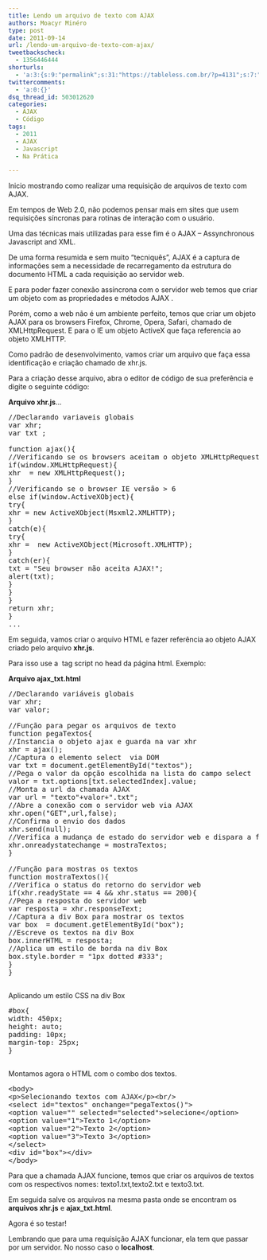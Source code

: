 ```yaml
---
title: Lendo um arquivo de texto com AJAX
authors: Moacyr Minéro
type: post
date: 2011-09-14
url: /lendo-um-arquivo-de-texto-com-ajax/
tweetbackscheck:
  - 1356446444
shorturls:
  - 'a:3:{s:9:"permalink";s:31:"https://tableless.com.br/?p=4131";s:7:"tinyurl";s:26:"https://tinyurl.com/3p8mgj6";s:4:"isgd";s:19:"https://is.gd/2cNhT3";}'
twittercomments:
  - 'a:0:{}'
dsq_thread_id: 503012620
categories:
  - AJAX
  - Código
tags:
  - 2011
  - AJAX
  - Javascript
  - Na Prática

---
```

Inicio mostrando como realizar uma requisição de arquivos de texto com AJAX.
  
Em tempos de Web 2.0, não podemos pensar mais em sites que usem requisições síncronas para rotinas de interação com o usuário.
  
Uma das técnicas mais utilizadas para esse fim é o AJAX &#8211; Assynchronous Javascript and XML.
  
De uma forma resumida e sem muito &#8220;tecniquês&#8221;, AJAX é a captura de informações sem a necessidade de recarregamento da estrutura do documento HTML a cada requisição ao servidor web.

E para poder fazer conexão assíncrona com o servidor web temos que criar um objeto com as propriedades e métodos AJAX .
  
Porém, como a web não é um ambiente perfeito, temos que criar um objeto AJAX para os browsers Firefox, Chrome, Opera, Safari, chamado de XMLHttpRequest. E para o IE um objeto ActiveX que faça referencia ao objeto XMLHTTP.

Como padrão de desenvolvimento, vamos criar um arquivo que faça essa identificação e criação chamado de xhr.js.
  
Para a criação desse arquivo, abra o editor de código de sua preferência e digite o seguinte código:

**Arquivo xhr.js**&#8230;

<pre class="lang-javascript">//Declarando variaveis globais
var xhr;
var txt ;

function ajax(){
//Verificando se os browsers aceitam o objeto XMLHttpRequest
if(window.XMLHttpRequest){
xhr  = new XMLHttpRequest();
}
//Verificando se o browser IE versão &gt; 6
else if(window.ActiveXObject){
try{
xhr = new ActiveXObject(Msxml2.XMLHTTP);
}
catch(e){
try{
xhr =  new ActiveXObject(Microsoft.XMLHTTP);
}
catch(er){
txt = "Seu browser não aceita AJAX!";
alert(txt);
}
}
}
return xhr;
}
...
</pre>

Em seguida, vamos criar o arquivo HTML e fazer referência ao objeto AJAX criado pelo arquivo **xhr.js**.
  
Para isso use a  tag script no head da página html. Exemplo: **<script type=&#8221;text/javascript&#8221; src=&#8221;caminho/xhr.js&#8221;></script>**

**Arquivo ajax_txt.html**

<pre class="lang-javascript">//Declarando variáveis globais
var xhr;
var valor;

//Função para pegar os arquivos de texto
function pegaTextos{
//Instancia o objeto ajax e guarda na var xhr
xhr = ajax();
//Captura o elemento select  via DOM
var txt = document.getElementById("textos");
//Pega o valor da opção escolhida na lista do campo select
valor = txt.options[txt.selectedIndex].value;
//Monta a url da chamada AJAX
var url = "texto"+valor+".txt";
//Abre a conexão com o servidor web via AJAX
xhr.open("GET",url,false);
//Confirma o envio dos dados
xhr.send(null);
//Verifica a mudança de estado do servidor web e dispara a função para mostrar os textos
xhr.onreadystatechange = mostraTextos;
}

//Função para mostras os textos
function mostraTextos(){
//Verifica o status do retorno do servidor web
if(xhr.readyState == 4 && xhr.status == 200){
//Pega a resposta do servidor web
var resposta = xhr.responseText;
//Captura a div Box para mostrar os textos
var box  = document.getElementById("box");
//Escreve os textos na div Box
box.innerHTML = resposta;
//Aplica um estilo de borda na div Box
box.style.border = "1px dotted #333";
}
}

</pre>

Aplicando um estilo CSS na div Box

<pre class="lang-css">#box{
width: 450px;
height: auto;
padding: 10px;
margin-top: 25px;
}

</pre>

Montamos agora o HTML com o combo dos textos.

<pre class="lang-html">&lt;body&gt;
&lt;p&gt;Selecionando textos com AJAX&lt;/p&gt;&lt;br/&gt;
&lt;select id="textos" onchange="pegaTextos()"&gt;
&lt;option value="" selected="selected"&gt;selecione&lt;/option&gt;
&lt;option value="1"&gt;Texto 1&lt;/option&gt;
&lt;option value="2"&gt;Texto 2&lt;/option&gt;
&lt;option value="3"&gt;Texto 3&lt;/option&gt;
&lt;/select&gt;
&lt;div id="box"&gt;&lt;/div&gt;
&lt;/body&gt;
</pre>

Para que a chamada AJAX funcione, temos que criar os arquivos de textos com os respectivos nomes: texto1.txt,texto2.txt e texto3.txt.
  
Em seguida salve os arquivos na mesma pasta onde se encontram os **arquivos xhr.js** e **ajax_txt.html**.

Agora é so testar!

Lembrando que para uma requisição AJAX funcionar, ela tem que passar por um servidor. No nosso caso o **localhost**.